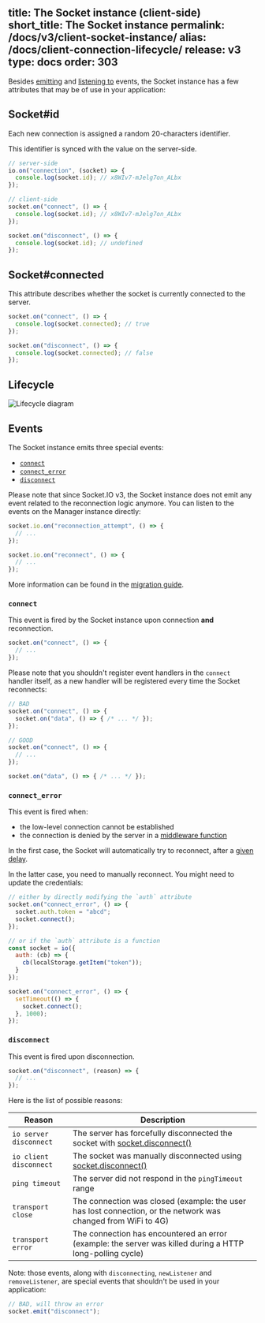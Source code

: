 title: The Socket instance (client-side)
short_title: The Socket instance
permalink: /docs/v3/client-socket-instance/
alias: /docs/client-connection-lifecycle/
release: v3
type: docs
order: 303
---

Besides [emitting](/docs/v3/emitting-events/#Basic-emit) and [listening to](/docs/v3/listening-to-events/) events, the Socket instance has a few attributes that may be of use in your application:

## Socket#id

Each new connection is assigned a random 20-characters identifier.

This identifier is synced with the value on the server-side.

```js
// server-side
io.on("connection", (socket) => {
  console.log(socket.id); // x8WIv7-mJelg7on_ALbx
});

// client-side
socket.on("connect", () => {
  console.log(socket.id); // x8WIv7-mJelg7on_ALbx
});

socket.on("disconnect", () => {
  console.log(socket.id); // undefined
});
```

## Socket#connected

This attribute describes whether the socket is currently connected to the server.

```js
socket.on("connect", () => {
  console.log(socket.connected); // true
});

socket.on("disconnect", () => {
  console.log(socket.connected); // false
});
```

## Lifecycle

<img src="/images/client_socket_events.png" alt="Lifecycle diagram" />

## Events

The Socket instance emits three special events:

- [`connect`](#connect)
- [`connect_error`](#connect-error)
- [`disconnect`](#disconnect)

Please note that since Socket.IO v3, the Socket instance does not emit any event related to the reconnection logic anymore. You can listen to the events on the Manager instance directly:

```js
socket.io.on("reconnection_attempt", () => {
  // ...
});

socket.io.on("reconnect", () => {
  // ...
});
```

More information can be found in the [migration guide](/docs/v3/migrating-from-2-x-to-3-0/#The-Socket-instance-will-no-longer-forward-the-events-emitted-by-its-Manager).

### `connect`

This event is fired by the Socket instance upon connection **and** reconnection.

```js
socket.on("connect", () => {
  // ...
});
```

Please note that you shouldn't register event handlers in the `connect` handler itself, as a new handler will be registered every time the Socket reconnects:

```js
// BAD
socket.on("connect", () => {
  socket.on("data", () => { /* ... */ });
});

// GOOD
socket.on("connect", () => {
  // ...
});

socket.on("data", () => { /* ... */ });
```

### `connect_error`

This event is fired when:

- the low-level connection cannot be established
- the connection is denied by the server in a [middleware function](/docs/v3/middlewares/)

In the first case, the Socket will automatically try to reconnect, after a [given delay](/docs/v3/client-initialization/#reconnectionDelay).

In the latter case, you need to manually reconnect. You might need to update the credentials:

```js
// either by directly modifying the `auth` attribute
socket.on("connect_error", () => {
  socket.auth.token = "abcd";
  socket.connect();
});

// or if the `auth` attribute is a function
const socket = io({
  auth: (cb) => {
    cb(localStorage.getItem("token"));
  }
});

socket.on("connect_error", () => {
  setTimeout(() => {
    socket.connect();
  }, 1000);
});
```

### `disconnect`

This event is fired upon disconnection.

```js
socket.on("disconnect", (reason) => {
  // ...
});
```

Here is the list of possible reasons:

Reason | Description
------ | -----------
`io server disconnect` | The server has forcefully disconnected the socket with [socket.disconnect()](/docs/v3/server-api/#socket-disconnect-close)
`io client disconnect` | The socket was manually disconnected using [socket.disconnect()](/docs/v3/client-api/#socket-disconnect)
`ping timeout` | The server did not respond in the `pingTimeout` range
`transport close` | The connection was closed (example: the user has lost connection, or the network was changed from WiFi to 4G)
`transport error` | The connection has encountered an error (example: the server was killed during a HTTP long-polling cycle)

Note: those events, along with `disconnecting`, `newListener` and `removeListener`, are special events that shouldn't be used in your application:

```js
// BAD, will throw an error
socket.emit("disconnect");
```
